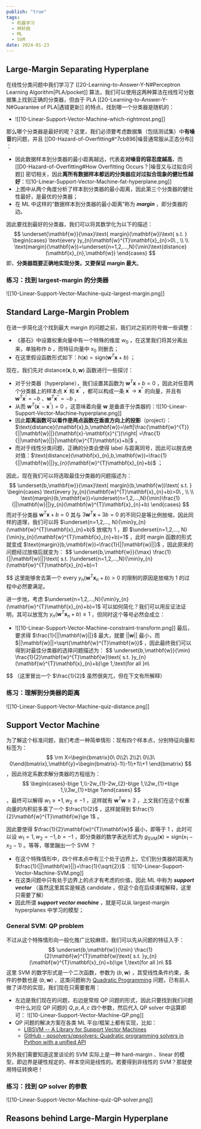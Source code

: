```yaml
---
publish: "true"
tags:
  - 机器学习
  - 林轩田
  - ML
  - SVM
date: 2024-01-23
---
```

## Large-Margin Separating Hyperplane

在线性分类问题中我们学习了 [[20-Learning-to-Answer-Y-N#Perceptron Learning Algorithm|PLA/pocket]] 算法，我们可以使用这两种算法在线性可分数据集上找到正确的分类器，但由于 PLA [[20-Learning-to-Answer-Y-N#Guarantee of PLA|遇错更新]] 的特点，找到哪一个分类器是随机的：
- ![[10-Linear-Support-Vector-Machine-which-rightmost.png]]

那么哪个分类器是最好的呢？这里，我们必须要考虑数据集（包括测试集）中**有噪音**的问题，并且 [[D0-Hazard-of-Overfitting#^7cb896|噪音通常服从正态分布]] ：
- 因此数据样本到分类器的最小距离越远，代表着**对噪音的容忍度越高**，而 [[D0-Hazard-of-Overfitting#How Overfitting Occurs？|噪音又与过拟合问题]] 密切相关，因此**离所有数据样本都远的分类器应对过拟合现象的健壮性越好**：![[10-Linear-Support-Vector-Machine-fat-hyperplane.png]]
- 上图中从两个角度分析了样本到分类器的最小距离，因此第三个分类器的健壮性最好，是最优的分类器；
- 在 ML 中这样的“数据样本到分类器的最小距离”称为 ***margin*** ，即分类器的边。

因此要找到最好的分类器，我们可以将其数学化为以下的描述：
$$
\underset{\mathbf{w}}{\max}\text{ margin}(\mathbf{w})\text{ s.t. }
\begin{cases}
\text{every }y_{n}\mathbf{w}^{T}\mathbf{x}_{n}>0\ , \\ \\ 
\text{margin}(\mathbf{w})=\underset{n=1,2,...,N}{\min}\text{distance}(\mathbf{x}_{n},\mathbf{w})
\end{cases}
$$
即，**分类器既要正确地实现分类，又要保证 margin 最大**。

### 练习：找到 largest-margin 的分类器

![[10-Linear-Support-Vector-Machine-quiz-largest-margin.png]]

## Standard Large-Margin Problem

在进一步简化这个找到最大 margin 的问题之前，我们对之前的符号做一些调整：
- 《基石》中设置权重向量中有一个特殊的维度 $w_0$ ，在这里我们将其分离出来，单独称作 $b$ ，而特征向量中 $x_{0}$ 则删去；
- 在这里假设函数形式如下：$h(\mathbf{x})=\text{sign}(\mathbf{w}^{T}\mathbf{x}+b)$ ；

现在，我们先对 $\text{distance}(\mathbf{x},b,\mathbf{w})$ 函数进行一些探讨：
- 对于分类器（hyperplane），我们设置其函数为 $\mathbf{w}^{T}\mathbf{x}+b=0$ ，因此对任意两个分类器上的样本点 $\mathbf{x}^{'}$ 和 $\mathbf{x}^{''}$ ，都可以构成一条 $\mathbf{x}^{'}\to \mathbf{x}^{''}$ 的向量，并且有 $\mathbf{w}^{T}\mathbf{x}^{'}=-b$ 、$\mathbf{w}^{T}\mathbf{x}^{''}=-b$ ，
- 从而 $\mathbf{w}^{T}(\mathbf{x}^{'}-\mathbf{x}^{''})=0$ ，这意味着向量 $\mathbf{w}$ 是垂直于分类器的：![[10-Linear-Support-Vector-Machine-hyperplane.png]]
- 因此**距离函数可以看作是两点函数在垂直方向上的投影**（project）：$\text{distance}(\mathbf{x},b,\mathbf{w})=\left|\frac{\mathbf{w}^{T}}{||\mathbf{w}||}(\mathbf{x}-\mathbf{x}^{'})\right| =\frac{1}{||\mathbf{w}||}|\mathbf{w}^{T}\mathbf{x}+b|$ ，
- 而对于线性分类问题，正确的分类会使得 label 与距离同号，因此可以脱去绝对值：$\text{distance}(\mathbf{x}_{n},b,\mathbf{w})=\frac{1}{||\mathbf{w}||}y_{n}(\mathbf{w}^{T}\mathbf{x}_{n}+b)$ ；

因此，现在我们可以将选取最佳分类器的问题描述为：
$$
\underset{b,\mathbf{w}}{\max}\text{ margin}(b,\mathbf{w})\text{ s.t. }
\begin{cases}
\text{every }y_{n}(\mathbf{w}^{T}\mathbf{x}_{n}+b)>0\ , \\ \\ 
\text{margin}(b,\mathbf{w})=\underset{n=1,2,...,N}{\min}\frac{1}{||\mathbf{w}||}y_{n}(\mathbf{w}^{T}\mathbf{x}_{n}+b)
\end{cases}
$$
而对于分类器 $\mathbf{w}^{T}\mathbf{x}+b=0$ 其与 $3\mathbf{w}^{T}\mathbf{x}+3b=0$ 的不同只是等比例放缩，因此同样的道理，我们可以将 $\underset{n=1,2,..., N}{\min}y_{n}(\mathbf{w}^{T}\mathbf{x}_{n}+b)$ 放缩为 1 ，即 $\underset{n=1,2,..., N}{\min}y_{n}(\mathbf{w}^{T}\mathbf{x}_{n}+b)=1$ ，此时 margin 函数的形式就变成 $\text{margin}(b,\mathbf{w})=\frac{1}{||\mathbf{w}||}$ ，因此原来的问题经过放缩后就变为：
$$
\underset{b,\mathbf{w}}{\max} \frac{1}{||\mathbf{w}||}\text{ s.t. }\underset{n=1,2,...,N}{\min}y_{n}(\mathbf{w}^{T}\mathbf{x}_{n}+b)=1

$$
这里能够舍去第一个 $\text{every }y_{n}(\mathbf{w}^{T}\mathbf{x}_{n}+b)>0$ 的限制的原因是放缩为 1 的过程中必然要满足。

进一步地，考虑 $\underset{n=1,2,...,N}{\min}y_{n}(\mathbf{w}^{T}\mathbf{x}_{n}+b)=1$ 可以如何简化？我们可以用反证法证明，其可以放宽为 $y_{n}(\mathbf{w}^{T}\mathbf{x}_{n}+b)\ge 1$ ，但同时这个等号必然会成立：
- ![[10-Linear-Support-Vector-Machine-constraint-transform.png]]
最后，要求得 $\frac{1}{||\mathbf{w}||}$ 最大，就要 $||\mathbf{w}||$ 最小，而 $||\mathbf{w}||=\sqrt{\mathbf{w}^{T}\mathbf{w}}$ ，因此最终我们可以得到对最佳分类器的选择问题描述为：
$$
\underset{b,\mathbf{w}}{\min} \frac{1}{2}\mathbf{w}^{T}\mathbf{w}\text{ s.t. }y_{n}(\mathbf{w}^{T}\mathbf{x}_{n}+b)\ge 1,\text{for all }n\ 

$$
（这里冒出一个 $\frac{1}{2}$ 虽然很突兀，但在下文有所解释）

### 练习：理解到分类器的距离

![[10-Linear-Support-Vector-Machine-quiz-distance.png]]

## Support Vector Machine

为了解这个标准问题，我们考虑一种简单情形：现有四个样本点，分别特征向量和标签为：
$$
\rm X=\begin{bmatrix}0\ 0\\2\ 2\\2\ 0\\3\ 0\end{bmatrix},\mathbf{y}=\begin{bmatrix}-1\\-1\\+1\\+1 \end{bmatrix}
$$ 
，因此待定系数求解分类器的方程组为：
$$
\begin{cases}-b\ge 1,\\-2w_{1}-2w_{2}-b\ge 1,\\2w_{1}+b\ge 1,\\3w_{1}+b\ge 1\end{cases}
$$
，最终可以解得 $w_{1}\ge +1,w_{2}\le -1$ ，这样就有 $\mathbf{w}^{T}\mathbf{w}\ge 2$ ，上文我们在这个权重向量的内积前多乘了一个 $\frac{1}{2}$ ，这样就得到 $\frac{1}{2}\mathbf{w}^{T}\mathbf{w}\ge 1$ 。

因此要使得 $\frac{1}{2}\mathbf{w}^{T}\mathbf{w}$ 最小，即等于 1 ，此时可以设 $w_{1}=1,w_{2}=-1,b=-1$ ，即分类器的数学表达形式为 $g_{\text{SVM}}(\mathbf{x})=\text{sign}(x_{1}-x_{2}-1)$ 。等等，哪里蹦出一个 SVM ？
- 在这个特殊情形中，四个样本点中有三个处于边界上，它们到分类器的距离为 $\frac{1}{||\mathbf{w}||}=\frac{1}{\sqrt{2}}$ ：![[10-Linear-Support-Vector-Machine-SVM.png]]
- 在这类问题中只有处于边界上的点才有考虑的价值，因此 ML 中称为 ***support vector*** （虽然这里其实是候选 candidate ，但这个会在后续课程解释，这里只需要了解）
- 因此所谓 ***support vector machine*** ，就是可以从 largest-margin hyperplanes 中学习的模型；

### General SVM: QP problem

不过从这个特殊情形向一般化推广比较麻烦，我们可以先从问题的特征入手：
$$
\underset{b,\mathbf{w}}{\min} \frac{1}{2}\mathbf{w}^{T}\mathbf{w}\text{ s.t. }y_{n}(\mathbf{w}^{T}\mathbf{x}_{n}+b)\ge 1,\text{for all }n\ 
$$
这里 SVM 的数学形式是一个二次函数，参数为 $(b,\mathbf{w})$ ，其受线性条件约束，条件的参数也是 $(b,\mathbf{w})$ ，这类问题称为 [Quadratic Programming](https://en.wikipedia.org/wiki/Quadratic_programming?useskin=vector) 问题，已有前人做了详尽的实现，我们现在只需要套用：
- 左边是我们现在的问题，右边是常规 QP 问题的形式，因此只要找到我们问题中什么对应 QP 问题的 $Q,p,A,c$ 四个参数，然后代入 QP solver 中运算即可： ![[10-Linear-Support-Vector-Machine-QP.png]]
- QP 问题的解决方案在各类 ML 平台/框架上都有实现，比如：
	- [LIBSVM -- A Library for Support Vector Machines](https://www.csie.ntu.edu.tw/~cjlin/libsvm/)
	- [GitHub - qpsolvers/qpsolvers: Quadratic programming solvers in Python with a unified API](https://github.com/qpsolvers/qpsolvers)

另外我们需要知道这里谈论的 SVM 实际上是一种 hard-margin 、linear 的模型，即边界是硬性规定的、样本空间是线性的。若要得到非线性的 SVM？那就使用特征转换吧！

### 练习：找到 QP solver 的参数

![[10-Linear-Support-Vector-Machine-quiz-QP-solver.png]]

## Reasons behind Large-Margin Hyperplane
